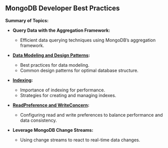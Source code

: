 ## MongoDB Developer Best Practices

**Summary of Topics:**

- **Query Data with the Aggregation Framework:**
  - Efficient data querying techniques using MongoDB’s aggregation framework.

- **[Data Modeling and Design Patterns](https://github.com/ralphsawaya/ovh/blob/main/MongoDoc/mongodb_02_Best_practise_to_implement%20_your_first_mongoDB_instance/guide.en-gb.md#mongodb-developer-best-practices):**
  - Best practices for data modeling.
  - Common design patterns for optimal database structure.

- **[Indexing](https://github.com/ralphsawaya/ovh/blob/main/MongoDoc/mongodb_02_Best_practise_to_implement%20_your_first_mongoDB_instance/guide.en-gb.md#indexing):**
  - Importance of indexing for performance.
  - Strategies for creating and managing indexes.

- **[ReadPreference and WriteConcern](https://github.com/ralphsawaya/ovh/blob/main/MongoDoc/mongodb_08_Read%20performance%20%26%20write%20concerns/guide.en-gb.md):**
  - Configuring read and write preferences to balance performance and data consistency.

- **Leverage MongoDB Change Streams:**
  - Using change streams to react to real-time data changes.










